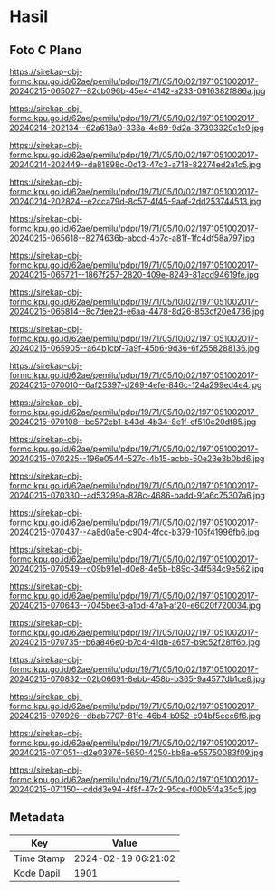 # Hasil

## Foto C Plano

https://sirekap-obj-formc.kpu.go.id/62ae/pemilu/pdpr/19/71/05/10/02/1971051002017-20240215-065027--82cb096b-45e4-4142-a233-0916382f886a.jpg

https://sirekap-obj-formc.kpu.go.id/62ae/pemilu/pdpr/19/71/05/10/02/1971051002017-20240214-202134--62a618a0-333a-4e89-9d2a-37393329e1c9.jpg

https://sirekap-obj-formc.kpu.go.id/62ae/pemilu/pdpr/19/71/05/10/02/1971051002017-20240214-202449--da81898c-0d13-47c3-a718-82274ed2a1c5.jpg

https://sirekap-obj-formc.kpu.go.id/62ae/pemilu/pdpr/19/71/05/10/02/1971051002017-20240214-202824--e2cca79d-8c57-4f45-9aaf-2dd253744513.jpg

https://sirekap-obj-formc.kpu.go.id/62ae/pemilu/pdpr/19/71/05/10/02/1971051002017-20240215-065618--8274636b-abcd-4b7c-a81f-1fc4df58a797.jpg

https://sirekap-obj-formc.kpu.go.id/62ae/pemilu/pdpr/19/71/05/10/02/1971051002017-20240215-065721--1867f257-2820-409e-8249-81acd94619fe.jpg

https://sirekap-obj-formc.kpu.go.id/62ae/pemilu/pdpr/19/71/05/10/02/1971051002017-20240215-065814--8c7dee2d-e6aa-4478-8d26-853cf20e4736.jpg

https://sirekap-obj-formc.kpu.go.id/62ae/pemilu/pdpr/19/71/05/10/02/1971051002017-20240215-065905--a64b1cbf-7a9f-45b6-9d36-6f2558288136.jpg

https://sirekap-obj-formc.kpu.go.id/62ae/pemilu/pdpr/19/71/05/10/02/1971051002017-20240215-070010--6af25397-d269-4efe-846c-124a299ed4e4.jpg

https://sirekap-obj-formc.kpu.go.id/62ae/pemilu/pdpr/19/71/05/10/02/1971051002017-20240215-070108--bc572cb1-b43d-4b34-8e1f-cf510e20df85.jpg

https://sirekap-obj-formc.kpu.go.id/62ae/pemilu/pdpr/19/71/05/10/02/1971051002017-20240215-070225--196e0544-527c-4b15-acbb-50e23e3b0bd6.jpg

https://sirekap-obj-formc.kpu.go.id/62ae/pemilu/pdpr/19/71/05/10/02/1971051002017-20240215-070330--ad53299a-878c-4686-badd-91a6c75307a6.jpg

https://sirekap-obj-formc.kpu.go.id/62ae/pemilu/pdpr/19/71/05/10/02/1971051002017-20240215-070437--4a8d0a5e-c904-4fcc-b379-105f41996fb6.jpg

https://sirekap-obj-formc.kpu.go.id/62ae/pemilu/pdpr/19/71/05/10/02/1971051002017-20240215-070549--c09b91e1-d0e8-4e5b-b89c-34f584c9e562.jpg

https://sirekap-obj-formc.kpu.go.id/62ae/pemilu/pdpr/19/71/05/10/02/1971051002017-20240215-070643--7045bee3-a1bd-47a1-af20-e6020f720034.jpg

https://sirekap-obj-formc.kpu.go.id/62ae/pemilu/pdpr/19/71/05/10/02/1971051002017-20240215-070735--b6a846e0-b7c4-41db-a657-b9c52f28ff6b.jpg

https://sirekap-obj-formc.kpu.go.id/62ae/pemilu/pdpr/19/71/05/10/02/1971051002017-20240215-070832--02b06691-8ebb-458b-b365-9a4577db1ce8.jpg

https://sirekap-obj-formc.kpu.go.id/62ae/pemilu/pdpr/19/71/05/10/02/1971051002017-20240215-070926--dbab7707-81fc-46b4-b952-c94bf5eec6f6.jpg

https://sirekap-obj-formc.kpu.go.id/62ae/pemilu/pdpr/19/71/05/10/02/1971051002017-20240215-071051--d2e03976-5650-4250-bb8a-e55750083f09.jpg

https://sirekap-obj-formc.kpu.go.id/62ae/pemilu/pdpr/19/71/05/10/02/1971051002017-20240215-071150--cddd3e94-4f8f-47c2-95ce-f00b5f4a35c5.jpg


## Metadata

| Key        | Value               |
| ---------- | ------------------- |
| Time Stamp | 2024-02-19 06:21:02 |
| Kode Dapil | 1901                |



